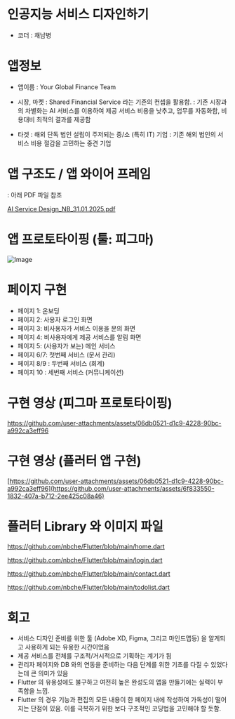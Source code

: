 # 인공지능 서비스 디자인하기
- 코더 : 채남병
  
# 앱정보
- 앱이름
  : Your Global Finance Team

- 시장, 마켓
  : Shared Financial Service 라는 기존의 컨셉을 활용함.
  : 기존 시장과의 차별화는 AI 서비스를 이용하여 제공 서비스 비용을 낮추고, 업무를 자동화함, 비용대비 최적의 결과를 제공함
 
- 타겟
  : 해외 단독 법인 설립이 주저되는 중/소 (특히 IT) 기업
  : 기존 해외 법인의 서비스 비용 절감을 고민하는 중견 기업
    
# 앱 구조도 / 앱 와이어 프레임
 : 아래 PDF 파일 참조
 
 [AI Service Design_NB_31.01.2025.pdf](https://github.com/user-attachments/files/18620065/AI.Service.Design_NB_31.01.2025.pdf)
        
# 앱 프로토타이핑 (툴: 피그마)
![Image](https://github.com/user-attachments/assets/92070b7a-1155-4a06-8343-429dff23a871)

# 페이지 구현
 - 페이지 1: 온보딩
 - 페이지 2: 사용자 로그인 화면
 - 페이지 3: 비사용자가 서비스 이용을 문의 화면
 - 페이지 4: 비사용자에게 제공 서비스를 알림 화면
 - 페이지 5: (사용자가 보는) 메인 서비스
 - 페이지 6/7: 첫번째 서비스 (문서 관리)
 - 페이지 8/9 : 두번째 서비스 (회계)
 - 페이지 10 : 세번째 서비스 (커뮤니케이션)

# 구현 영상 (피그마 프로토타이핑)
https://github.com/user-attachments/assets/06db0521-d1c9-4228-90bc-a992ca3eff96

# 구현 영상 (플러터 앱 구현)
[https://github.com/user-attachments/assets/06db0521-d1c9-4228-90bc-a992ca3eff96](https://github.com/user-attachments/assets/6f833550-1832-407a-b712-2ee425c08a46)

# 플러터 Library 와 이미지 파일
https://github.com/nbche/Flutter/blob/main/home.dart

https://github.com/nbche/Flutter/blob/main/login.dart

https://github.com/nbche/Flutter/blob/main/contact.dart

https://github.com/nbche/Flutter/blob/main/todolist.dart



# 회고
- 서비스 디자인 준비를 위한 툴 (Adobe XD, Figma, 그리고 마인드맵등) 을 알게되고 사용하게 되는 유용한 시간이었음
- 제공 서비스를 전체를 구조적/거시적으로 기획하는 계기가 됨
- 관리자 페이지와 DB 와의 연동을 준비하는 다음 단계를 위한 기초를 다질 수 있었다는데 큰 의미가 있음
- Flutter 의 유용성에도 불구하고 여전히 높은 완성도의 앱을 만들기에는 실력이 부족함을 느낌.
- Flutter 의 경우 기능과 편집의 모든 내용이 한 페이지 내에 작성하여 가독성이 떨어지는 단점이 있음. 이를 극복하기 위한 보다 구조적인 코딩법을 고민해야 할 듯함. 
  
